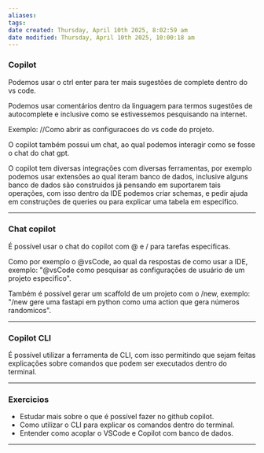 ```yaml
---
aliases: 
tags: 
date created: Thursday, April 10th 2025, 8:02:59 am
date modified: Thursday, April 10th 2025, 10:00:18 am
---
```

### Copilot

Podemos usar o ctrl enter para ter mais sugestões de complete dentro do vs code.

Podemos usar comentários dentro da linguagem para termos sugestões de autocomplete e inclusive como se estivessemos pesquisando na internet.

Exemplo:
//Como abrir as configuracoes do vs code do projeto.

O copilot também possui um chat, ao qual podemos interagir como se fosse o chat do chat gpt.

O copilot tem diversas integrações com diversas ferramentas, por exemplo podemos usar extensões ao qual iteram banco de dados, inclusive alguns banco de dados são construidos já pensando em suportarem tais operações, com isso dentro da IDE podemos criar schemas, e pedir ajuda em construções de queries ou para explicar uma tabela em especifico.

---

### Chat copilot

É possível usar o chat do copilot com @ e / para tarefas especificas.

Como por exemplo o @vsCode, ao qual da respostas de como usar a IDE, exemplo:
"@vsCode como pesquisar as configurações de usuário de um projeto especifico".

Também é possível gerar um scaffold de um projeto com o /new, exemplo:
"/new gere uma fastapi em python como uma action que gera números randomicos".

---

### Copilot CLI

É possível utilizar a ferramenta de CLI, com isso permitindo que sejam feitas explicações sobre comandos que podem ser executados dentro do terminal.

---

### Exercicios

- Estudar mais sobre o que é possível fazer no github copilot.
- Como utilizar o CLI para explicar os comandos dentro do terminal.
- Entender como acoplar o VSCode e Copilot com banco de dados.

---

###